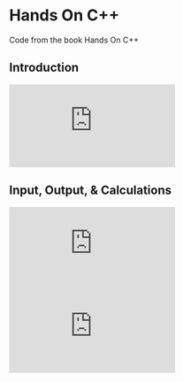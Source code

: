 # Hands On C++
Code from the book Hands On C++

## Introduction
![First Project](https://github.com/beef-erikson/HandsOnCPPCode/blob/master/FirstProject/FirstProject/Source.cpp)

## Input, Output, & Calculations
![Getting and Outputting Weight](https://github.com/beef-erikson/HandsOnCPPCode/blob/master/Input01/Input01/Source.cpp)  
![Using scanf_s](https://github.com/beef-erikson/HandsOnCPPCode/blob/master/Input02/Input02/Source.cpp)

